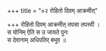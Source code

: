+++
title = "०२ रोहितो दिवम् आक्रमीत्"

+++
रोहितो दिवम् आक्रमीत् तपसा तपस्वी ।  
स योनिम् ऐति स उ जायते पुनः  
स देवानाम् अधिपतिर् बभूव ॥